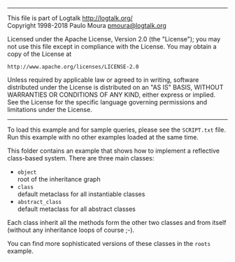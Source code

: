 ________________________________________________________________________

This file is part of Logtalk <http://logtalk.org/>  
Copyright 1998-2018 Paulo Moura <pmoura@logtalk.org>

Licensed under the Apache License, Version 2.0 (the "License");
you may not use this file except in compliance with the License.
You may obtain a copy of the License at

    http://www.apache.org/licenses/LICENSE-2.0

Unless required by applicable law or agreed to in writing, software
distributed under the License is distributed on an "AS IS" BASIS,
WITHOUT WARRANTIES OR CONDITIONS OF ANY KIND, either express or implied.
See the License for the specific language governing permissions and
limitations under the License.
________________________________________________________________________



To load this example and for sample queries, please see the `SCRIPT.txt`
file. Run this example with no other examples loaded at the same time.

This folder contains an example that shows how to implement a reflective
class-based system. There are three main classes:

- `object`  
	root of the inheritance graph
- `class`  
	default metaclass for all instantiable classes
- `abstract_class`  
	default metaclass for all abstract classes

Each class inherit all the methods form the other two classes and from 
itself (without any inheritance loops of course ;-).

You can find more sophisticated versions of these classes in the `roots`
example.
